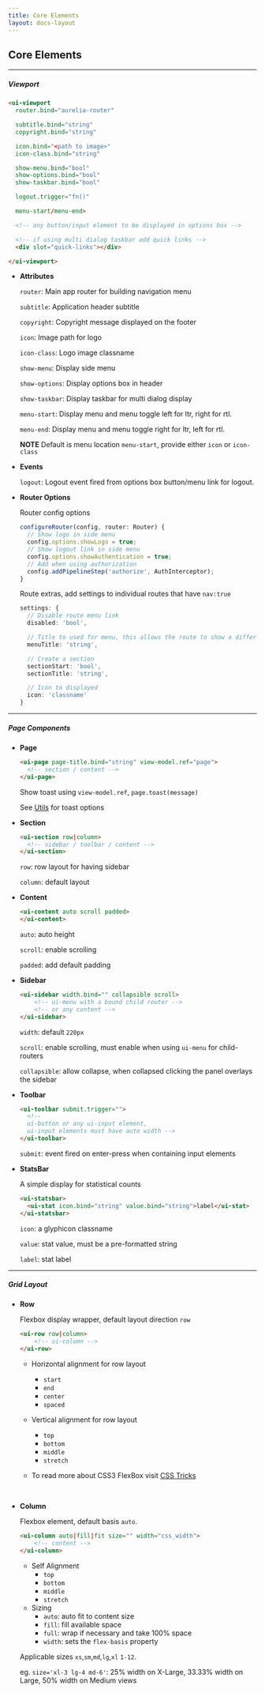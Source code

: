 ```yaml
---
title: Core Elements
layout: docs-layout
---
```


## Core Elements

----

##### Viewport

```html
<ui-viewport
  router.bind="aurelia-router"

  subtitle.bind="string"  
  copyright.bind="string"

  icon.bind="<path to image>"
  icon-class.bind="string"

  show-menu.bind="bool"
  show-options.bind="bool"
  show-taskbar.bind="bool"

  logout.trigger="fn()"

  menu-start/menu-end>

  <!-- any button/input element to be displayed in options box -->

  <!-- if using multi dialog taskbar add quick links -->
  <div slot="quick-links"></div>

</ui-viewport>
```

* __Attributes__

  `router`: Main app router for building navigation menu

  `subtitle`: Application header subtitle

  `copyright`: Copyright message displayed on the footer

  `icon`: Image path for logo

  `icon-class`: Logo image classname

  `show-menu`: Display side menu

  `show-options`: Display options box in header

  `show-taskbar`: Display taskbar for multi dialog display

  `menu-start`: Display menu and menu toggle left for ltr, right for rtl.

  `menu-end`: Display menu and menu toggle right for ltr, left for rtl.

  __NOTE__ Default is menu location `menu-start`, provide either `icon` or `icon-class`


* __Events__

  `logout`: Logout event fired from options box button/menu link for logout.

* __Router Options__

  Router config options

  ```ts
  configureRouter(config, router: Router) {
    // Show logo in side menu
    config.options.showLogo = true;
    // Show logout link in side menu
    config.options.showAuthentication = true;
    // Add when using authorization
    config.addPipelineStep('authorize', AuthInterceptor);
  }
  ```

  Route extras, add settings to individual routes that have `nav:true`

  ```ts
  settings: {
    // Disable route menu link
    disabled: 'bool',

    // Title to used for menu, this allows the route to show a different title in menu and the standard title is used for document title
    menuTitle: 'string',

    // Create a section
    sectionStart: 'bool',
    sectionTitle: 'string',

    // Icon to displayed
    icon: 'classname'
  }
  ```

----

##### Page Components

  * __Page__

    ```html
    <ui-page page-title.bind="string" view-model.ref="page">
      <!-- section / content -->
    </ui-page>
    ```
    Show toast using `view-model.ref`, `page.toast(message)`

    See [Utils](/docs/framework/utilities.html#toast-options) for toast options


  * __Section__

    ```html
    <ui-section row|column>
      <!-- sidebar / toolbar / content -->
    </ui-section>
    ```
    `row`: row layout for having sidebar

    `column`: default layout


  * __Content__

    ```html
    <ui-content auto scroll padded>
    </ui-content>
    ```
    `auto`: auto height

    `scroll`: enable scrolling

    `padded`: add default padding


  * __Sidebar__

    ```html
    <ui-sidebar width.bind="" collapsible scroll>
        <!-- ui-menu with a bound child router -->
        <!-- or any content -->
    </ui-sidebar>
    ```
    `width`: default `220px`

    `scroll`: enable scrolling, must enable when using `ui-menu` for child-routers

    `collapsible`: allow collapse, when collapsed clicking the panel overlays the sidebar


  * __Toolbar__

    ```html
    <ui-toolbar submit.trigger="">
      <!--
      ui-button or any ui-input element,
      ui-input elements must have auto width -->
    </ui-toolbar>
    ```
    `submit`: event fired on enter-press when containing input elements


  * __StatsBar__

    A simple display for statistical counts

    ```html
    <ui-statsbar>
      <ui-stat icon.bind="string" value.bind="string">label</ui-stat>
    </ui-statsbar>
    ```
    `icon`: a glyphicon classname

    `value`: stat value, must be a pre-formatted string

    `label`: stat label

----

##### Grid Layout

  * __Row__

    Flexbox display wrapper, default layout direction `row`

    ```html
    <ui-row row|column>
        <!-- ui-column -->
    </ui-row>
    ```

    * Horizontal alignment for row layout
      * `start`
      * `end`
      * `center`
      * `spaced`
    * Vertical alignment for row layout
      * `top`
      * `bottom`
      * `middle`
      * `stretch`

    * To read more about CSS3 FlexBox visit [CSS Tricks](https://css-tricks.com/snippets/css/a-guide-to-flexbox/)

<br/>

  * __Column__

    Flexbox element, default basis `auto`.

    ```html
    <ui-column auto|fill|fit size="" width="css_width">
        <!-- content -->
    </ui-column>
    ```

    * Self Alignment
      * `top`
      * `bottom`
      * `middle`
      * `stretch`
    * Sizing
      * `auto`: auto fit to content size
      * `fill`: fill available space
      * `full`: wrap if necessary and take 100% space
      * `width`: sets the `flex-basis` property

    Applicable sizes `xs`,`sm`,`md`,`lg`,`xl` `1-12`.

    eg. `size='xl-3 lg-4 md-6'`: 25% width on X-Large, 33.33% width on Large, 50% width on Medium views

